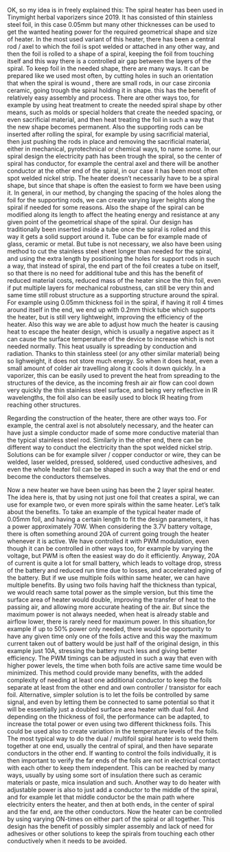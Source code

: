 OK, so my idea is in freely explained this:
The spiral heater has been used in Tinymight herbal vaporizers since 2019. It has consisted of thin stainless steel foil, in this case 0.05mm but many other thicknesses can be used to get the wanted heating power for the required geometrical shape and size of heater. In the most used variant of this heater, there has been a central rod / axel to which the foil is spot welded or attached in any other way, and then the foil is rolled to a shape of a spiral, keeping the foil from touching itself and this way there is a controlled air gap between the layers of the spiral. To keep foil in the needed shape, there are many ways. It can be prepared like we used most often, by cutting holes in such an orientation that when the spiral is wound , there are small rods, in our case zirconia ceramic, going trough the spiral holding it in shape. this has the benefit of relatively easy assembly and process. There are other ways too, for example by using heat treatment to create the needed spiral shape by other means, such as molds or special holders that create the needed spacing, or even sacrificial material, and then heat treating the foil in such a way that the new shape becomes permanent. Also the supporting rods can be inserted after rolling the spiral, for example by using sacrificial material, then just pushing the rods in place and removing the sacrificial material, either in mechanical, pyrotechnical or chemical ways, to name some. In our spiral design the electricity path has been trough the spiral, so the center of spiral has conductor, for example the central axel and there will be another conductor at the other end of the spiral, in our case it has been most often spot welded nickel strip. 
The heater doesn’t necessarily have to be a spiral shape, but since that shape is often the easiest to form we have been using it. In general, in our method, by changing the spacing of the holes along the foil for the supporting rods, we can create varying layer heights along the spiral if needed for some reasons. Also the shape of the spiral can be modified along its length to affect the heating energy and resistance at any given point of the geometrical shape of the spiral. 
Our design has traditionally been inserted inside a tube once the spiral is rolled and this way it gets a solid support around it. Tube can be for example made of glass, ceramic or metal. But tube is not necessary, we also have been using method to cut the stainless steel sheet longer than needed for the spiral, and using the extra length by positioning the holes for support rods in such a way, that instead of spiral, the end part of the foil creates a tube on itself, so that there is no need for additional tube and this has the benefit of reduced material costs, reduced mass of the heater since the thin foil, even if put multiple layers for mechanical robustness, can still be very thin and same time still robust structure as a supporting structure around the spiral. For example using 0.05mm thickness foil in the spiral, if having it roll 4 times around itself in the end, we end up with 0.2mm thick tube which supports the heater, but is still very lightweight, improving the efficiency of the heater. Also this way we are able to adjust how much the heater is causing heat to escape the heater design, which is usually a negative aspect as it can cause the surface temperature of the device to increase which is not needed normally. This heat usually is spreading by conduction and radiation. Thanks to thin stainless steel (or any other similar material) being so lighweight, it does not store much energy. So when it does heat, even a small amount of colder air travelling along it cools it down quickly. In a vaporizer, this can be easily used to prevent the heat from spreading to the structures of the device, as the incoming fresh air air flow can cool down very quickly the thin stainless steel surface, and being very reflective in IR wavelengths, the foil also can be easily used to block IR heating from reaching other structures.

Regarding the construction of the heater, there are other ways too. For example, the central axel is not absolutely necessary, and the heater can have just a simple conductor made of some more conductive material than the typical stainless steel rod. Similarly in the other end, there can be different way to conduct the electricity than the spot welded nickel strip. Solutions can be for example silver  / copper conductor or wire, they can be welded, laser welded, pressed, soldered, used conductive adhesives, and even the whole heater foil can be shaped in such a way that the end or end become the conductors themselves. 

Now a new heater we have been using has been the 2 layer spiral heater. The idea here is, that by using not just one foil that creates a spiral, we can use for example two, or even more spirals within the same heater. Let’s talk about the benefits. To take an example of the typical heater made of 0.05mm foil, and having a certain length to fit the design parameters, it has a power approximately 70W. When considering the 3.7V battery voltage, there is often something around 20A of current going trough the heater whenever it is active. We have controlled it with PWM modulation, even though it can be controlled in other ways too, for example by varying the voltage, but PWM is often the easiest way do do it efficiently. Anyway, 20A of current is quite a lot for small battery, which leads to voltage drop, stress of the battery and reduced run time due to losses, and accelerated aging of the battery. But if we use multiple foils within same heater, we can have multiple benefits. By using two foils having half the thickness than typical, we would reach same total power as the simple version, but this time the surface area of heater would double, improving the transfer of heat to the passing air, and allowing more accurate heating of the air. But since the maximum power is not always needed, when heat is already stable and airflow lower, there is rarely need for maximum power. In this situation,for example if up to 50% power only needed,  there would be opportunity to have any given time only one of the foils active and this way the maximum current taken out of battery would be just half of the original design, in this example just 10A, stressing the battery much less and giving better efficiency. The PWM timings can be adjusted in such a way that even with higher power levels, the time when both foils are active same time would be minimized. This method could provide many benefits, with the added complexity of needing at least one additional conductor to keep the foils separate at least from the other end and own controller / transistor for each foil. Alternative, simpler solution is to let the foils be controlled by same signal, and even by letting them be connected to same potential so that it will be essentially just a doubled surface area heater with dual foil. And depending on the thickness of foil, the performance can be adapted, to increase the total power or even using two different thickness foils. This could be used also to create variation in the temperature levels of the foils. 
The most typical way to do the dual / multifoil spiral heater is to weld them together at one end, usually the central of spiral, and then have separate conductors in the other end. If wanting to control the foils individually, it is then important to verify the far ends of the foils are not in electrical contact with each other to keep them independent. This can be reached by many ways, usually by using some sort of insulation there such as ceramic materials or paste, mica insulation and such. 
Another way to do heater with adjustable power is also to just add a conductor to the middle of the spiral, and for example let that middle conductor be the main path where electricity enters the heater, and then at both ends, in the center of spiral and the far end, are the other conductors. Now the heater can be controlled by using varying ON-times on either part of the spiral or all together. This design has the benefit of possibly simpler assembly and lack of need for adhesives or other solutions to keep the spirals from touching each other conductively when it needs to be avoided. 
